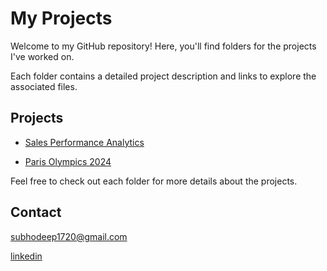 # My Projects
Welcome to my GitHub repository! Here, you'll find folders for the projects I've worked on. 

Each folder contains a detailed project description and links to explore the associated files.

## Projects
- [Sales Performance Analytics](https://github.com/Subhodeep17/Projects/tree/main/Sales-Performance-Analytics)
  
- [Paris Olympics 2024](https://github.com/Subhodeep17/Projects/tree/main/Paris%20Olympics%202024)

Feel free to check out each folder for more details about the projects.

## Contact
subhodeep1720@gmail.com

[linkedin](www.linkedin.com/in/subhodeep-basu-17b381282)
